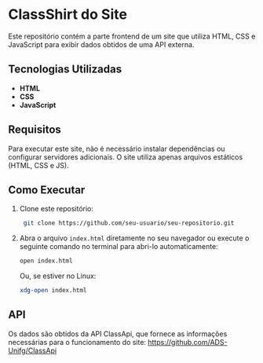 # ClassShirt do Site

Este repositório contém a parte frontend de um site que utiliza HTML, CSS e JavaScript para exibir dados obtidos de uma API externa.

## Tecnologias Utilizadas

- **HTML**
- **CSS**
- **JavaScript**

## Requisitos

Para executar este site, não é necessário instalar dependências ou configurar servidores adicionais. O site utiliza apenas arquivos estáticos (HTML, CSS e JS). 

## Como Executar

1. Clone este repositório:

   ```bash
    git clone https://github.com/seu-usuario/seu-repositorio.git
   ```
2. Abra o arquivo `index.html` diretamente no seu navegador ou execute o seguinte comando no terminal para abri-lo automaticamente:

    ```bash
    open index.html
    ``` 

    Ou, se estiver no Linux:

    ```bash
    xdg-open index.html
    ```

## API

Os dados são obtidos da API ClassApi, que fornece as informações necessárias para o funcionamento do site: https://github.com/ADS-Unifg/ClassApi
